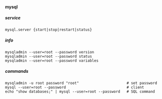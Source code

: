 #### mysql

##### service

    mysql.server {start|stop|restart|status}

##### info

    mysqladmin --user=root --password version
    mysqladmin --user=root --password status
    mysqladmin --user=root --password variables

##### commands

    mysqladmin -u root password "root"                      # set password
    mysql --user=root --password                            # client
    echo "show databases;" | mysql --user=root --password   # SQL command
